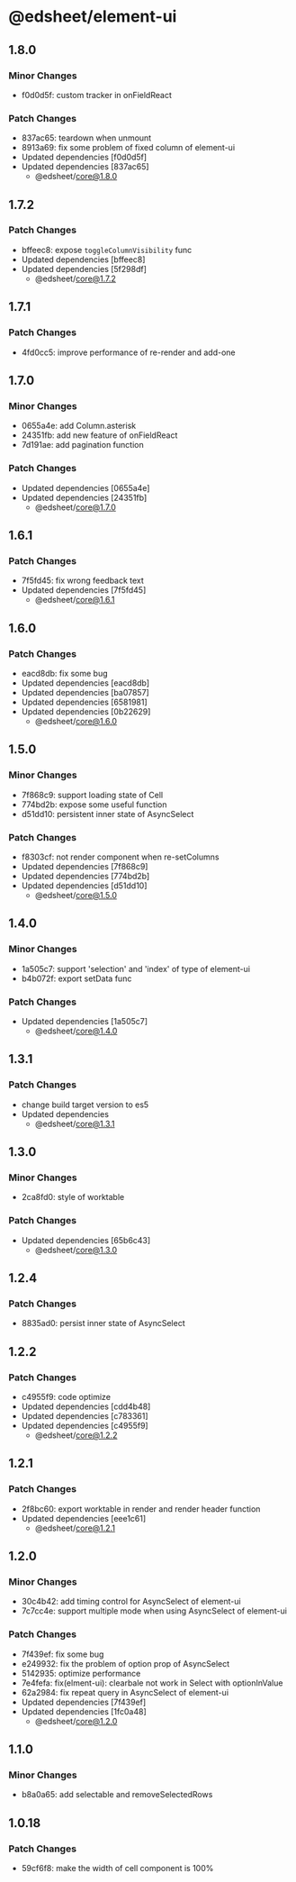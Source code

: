 # @edsheet/element-ui

## 1.8.0

### Minor Changes

- f0d0d5f: custom tracker in onFieldReact

### Patch Changes

- 837ac65: teardown when unmount
- 8913a69: fix some problem of fixed column of element-ui
- Updated dependencies [f0d0d5f]
- Updated dependencies [837ac65]
  - @edsheet/core@1.8.0

## 1.7.2

### Patch Changes

- bffeec8: expose `toggleColumnVisibility` func
- Updated dependencies [bffeec8]
- Updated dependencies [5f298df]
  - @edsheet/core@1.7.2

## 1.7.1

### Patch Changes

- 4fd0cc5: improve performance of re-render and add-one

## 1.7.0

### Minor Changes

- 0655a4e: add Column.asterisk
- 24351fb: add new feature of onFieldReact
- 7d191ae: add pagination function

### Patch Changes

- Updated dependencies [0655a4e]
- Updated dependencies [24351fb]
  - @edsheet/core@1.7.0

## 1.6.1

### Patch Changes

- 7f5fd45: fix wrong feedback text
- Updated dependencies [7f5fd45]
  - @edsheet/core@1.6.1

## 1.6.0

### Patch Changes

- eacd8db: fix some bug
- Updated dependencies [eacd8db]
- Updated dependencies [ba07857]
- Updated dependencies [6581981]
- Updated dependencies [0b22629]
  - @edsheet/core@1.6.0

## 1.5.0

### Minor Changes

- 7f868c9: support loading state of Cell
- 774bd2b: expose some useful function
- d51dd10: persistent inner state of AsyncSelect

### Patch Changes

- f8303cf: not render component when re-setColumns
- Updated dependencies [7f868c9]
- Updated dependencies [774bd2b]
- Updated dependencies [d51dd10]
  - @edsheet/core@1.5.0

## 1.4.0

### Minor Changes

- 1a505c7: support 'selection' and 'index' of type of element-ui
- b4b072f: export setData func

### Patch Changes

- Updated dependencies [1a505c7]
  - @edsheet/core@1.4.0

## 1.3.1

### Patch Changes

- change build target version to es5
- Updated dependencies
  - @edsheet/core@1.3.1

## 1.3.0

### Minor Changes

- 2ca8fd0: style of worktable

### Patch Changes

- Updated dependencies [65b6c43]
  - @edsheet/core@1.3.0

## 1.2.4

### Patch Changes

- 8835ad0: persist inner state of AsyncSelect

## 1.2.2

### Patch Changes

- c4955f9: code optimize
- Updated dependencies [cdd4b48]
- Updated dependencies [c783361]
- Updated dependencies [c4955f9]
  - @edsheet/core@1.2.2

## 1.2.1

### Patch Changes

- 2f8bc60: export worktable in render and render header function
- Updated dependencies [eee1c61]
  - @edsheet/core@1.2.1

## 1.2.0

### Minor Changes

- 30c4b42: add timing control for AsyncSelect of element-ui
- 7c7cc4e: support multiple mode when using AsyncSelect of element-ui

### Patch Changes

- 7f439ef: fix some bug
- e249932: fix the problem of option prop of AsyncSelect
- 5142935: optimize performance
- 7e4fefa: fix(elment-ui): clearbale not work in Select with optionInValue
- 62a2984: fix repeat query in AsyncSelect of element-ui
- Updated dependencies [7f439ef]
- Updated dependencies [1fc0a48]
  - @edsheet/core@1.2.0

## 1.1.0

### Minor Changes

- b8a0a65: add selectable and removeSelectedRows

## 1.0.18

### Patch Changes

- 59cf6f8: make the width of cell component is 100%
